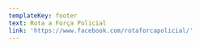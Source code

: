 ```yaml
---
templateKey: footer
text: Rota a Força Policial
link: 'https://www.facebook.com/rotaforcapolicial/'
---
```


